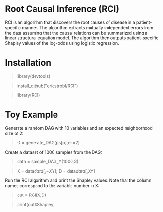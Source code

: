 # Root Causal Inference (RCI)

RCI is an algorithm that discovers the root causes of disease in a patient-specific manner. The algorithm extracts mutually independent errors from the data assuming that the causal relations can be summarized using a linear structural equation model. The algorithm then outputs patient-specific Shapley values of the log-odds using logistic regression.

# Installation

> library(devtools)

> install_github("ericstrobl/RCI")

> library(RCI)

# Toy Example

Generate a random DAG with 10 variables and an expected neighborhood size of 2:

> G = generate_DAG(ps[p],en=2)

Create a dataset of 1000 samples from the DAG:

> data = sample_DAG_Y(1000,G)

> X = data$data[,-X$Y]; D = data$data[,X$Y]

Run the RCI algorithm and print the Shapley values. Note that the column names correspond to the variable number in X:

> out = RCI(X,D)

> print(out$Shapley)


